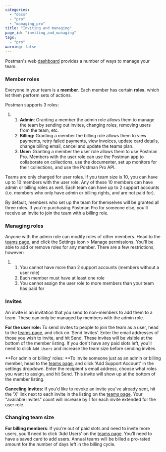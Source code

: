 ```yaml
---
categories: 
  - "docs"
  - "pro"
  - "managing_pro"
title: "Inviting and managing"
page_id: "inviting_and_managing"
tags: 
  - "pro"
warning: false
---
```


Postman's web [dashboard](https://app.getpostman.com/dashboard/teams) provides a number of ways to manage your team.

### **Member roles**

Everyone in your team is a **member**. Each member has certain **roles**, which let them perform sets of actions.

Postman supports 3 roles:

1.  1.  **Admin**: Granting a member the admin role allows them to manage the team by sending out invites, changing roles, removing users from the team, etc.
    2.  **Billing:** Granting a member the billing role allows them to view payments, retry failed payments, view invoices, update card details, change billing email, cancel and update the teams plan.
    3.  **User:** Granting a member the user role allows them to use Postman Pro. Members with the user role can use the Postman app to collaborate on collections, use the documenter, set up monitors for their collections, and use the Postman Pro API.

Teams are only charged for user roles. If you team size is 10, you can have up to 10 members with the user role. Any of these 10 members can have admin or billing roles as well. Each team can have up to 2 support accounts (i.e. members who only have admin or billing rights, and are not paid for).

By default, members who set up the team for themselves will be granted all three roles. If you're purchasing Postman Pro for someone else, you'll receive an invite to join the team with a billing role.

### **Managing roles**

Anyone with the admin role can modify roles of other members. Head to the [teams page](https://app.getpostman.com/dashboard/teams), and click the Settings icon > Manage permissions. You'll be able to add or remove roles for any member. There are a few restrictions, however:

1.  1.  You cannot have more than 2 support accounts (members without a user role)
    2.  Each member must have at least one role
    3.  You cannot assign the user role to more members than your team has paid for

### **Invites**

An invite is an invitation that you send to non-members to add them to a team. These can only be managed by members with the admin role.

**For the user role:** To send invites to people to join the team as a user, head to the [teams page](https://app.getpostman.com/dashboard/teams), and click on 'Send Invites'. Enter the email addresses of those you wish to invite, and hit Send. These invites will be visible at the bottom of the member listing. If you don't have any paid slots left, you'll need to click `Add Users` and increase the team size before sending invites.

**For admin or billing' roles: **To invite someone just as an admin or billing member, head to the [teams page](https://app.getpostman.com/dashboard/teams), and click 'Add Support Account' in the settings dropdown. Enter the recipient's email address, choose what roles you want to assign, and hit Send. This invite will show up at the bottom of the member listing.

**Canceling Invites:** If you'd like to revoke an invite you've already sent, hit the 'X' link next to each invite in the listing on the [teams page](https://app.getpostman.com/dashboard/teams). Your "available invites" count will increase by 1 for each invite extended for the user role.

### **Changing team size**

**For billing members**: If you're out of paid slots and need to invite more users, you'll need to click 'Add Users' on the [teams page](https://app.getpostman.com/dashboard/teams). You'll need to have a saved card to add users. Annual teams will be billed a pro-rated amount for the number of days left in the billing cycle.
